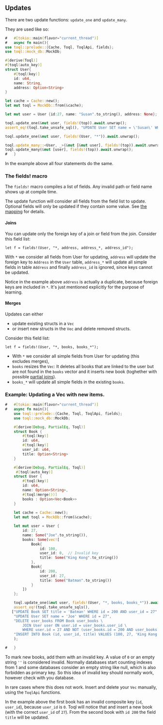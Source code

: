## Updates

There are two update functions: `update_one` and `update_many`. 

They are used like so:

```rust
#   #[tokio::main(flavor="current_thread")]
#   async fn main(){
use toql::prelude::{Cache, Toql, ToqlApi, fields};
use toql::mock_db::MockDb;

#[derive(Toql)]
#[toql(auto_key)]
struct User{
    #[toql(key)]
    id: u64,
    name: String,
    address: Option<String>
}

let cache = Cache::new();
let mut toql = MockDb::from(&cache);

let mut user = User {id:27, name: "Susan".to_string(), address: None};

toql.update_one(&mut user, fields!(top)).await.unwrap();
assert_eq!(toql.take_unsafe_sql(), "UPDATE User SET name = \'Susan\' WHERE id = 27");

toql.update_one(&mut user, fields!(User, "*")).await.unwrap();

toql.update_many::<User, _>(&mut [&mut user], fields!(top)).await.unwrap();
toql.update_many(&mut [user], fields!(top)).await.unwrap();
#   }
```

In the example above all four statements do the same. 


### The fields! macro
The `fields!` macro compiles a list of fields. Any invalid path or field name shows up at compile time.

The update function will consider all fields from the field list to update. Optional fields will only 
be updated if they contain some value. See [the mapping](4-derive/12-update.md) for details.

#### Joins
You can update only the foreign key of a join or field from the join. Consider this field list:

```rust, ignore
let f = fields!(User, "*, address, address_*, address_id");
```

With `*` we consider all fields from User for updating, 
`address` will update the foreign key to `Address` in the `User` table,
`address_*` will update all simple fields in table `Address`
and finally `address_id` is ignored, since keys cannot be updated.

Notice in the example above `address` is actually a duplicate, because foreign keys are included in `*`.
It's just mentioned explicitly for the purpose of learning.

#### Merges
Updates can either 
- update existing structs in a `Vec` 
- or insert new structs in the `Vec` and delete removed structs. 

Consider this field list:

```rust, ignore
let f = fields!(User, "*, books, books_*");
```

- With `*` we consider all simple fields from User for updating (this excludes merges), 
- `books` resizes the `Vec`: It deletes all books that are linked to the user but are not found in the `books` vector and 
it inserts new book (toghether with possible [partial joins](../4-derive/8-partial-tables.md)).
- `books_*` will update all simple fields in the existing `books`.

### Example: Updating a Vec with new items.

```rust
#   #[tokio::main(flavor="current_thread")]
#   async fn main(){
    use toql::prelude::{Cache, Toql, ToqlApi, fields};
    use toql::mock_db::MockDb;

    #[derive(Debug, PartialEq, Toql)]
    struct Book {
        #[toql(key)]
        id: u64,
        #[toql(key)]
        user_id: u64,
        title: Option<String>
    }

    #[derive(Debug, PartialEq, Toql)]
     #[toql(auto_key)]
    struct User {
        #[toql(key)]
        id: u64,
        name: Option<String>,
        #[toql(merge())]
        books : Option<Vec<Book>>
    }
    
    let cache = Cache::new();
    let mut toql = MockDb::from(&cache);

    let mut user = User {
        id: 27,
        name: Some("Joe".to_string()),
        books: Some(vec![
            Book{
                id: 100,
                user_id: 0,  // Invalid key
                title: Some("King Kong".to_string())
            },
            Book{
                id: 200,
                user_id: 27,
                title: Some("Batman".to_string())
            }
        ])
    };

    toql.update_one(&mut user, fields!(User, "*, books, books_*")).await.unwrap();
    assert_eq!(toql.take_unsafe_sqls(), 
   ["UPDATE Book SET title = 'Batman' WHERE id = 200 AND user_id = 27", 
    "UPDATE User SET name = 'Joe' WHERE id = 27",
    "DELETE user_books FROM Book user_books \
        JOIN User user ON user.id = user_books.user_id \
        WHERE user.id = 27 AND NOT (user_books.id = 200 AND user_books.user_id = 27)", 
    "INSERT INTO Book (id, user_id, title) VALUES (100, 27, 'King Kong')"]
    );

#   }    
```

To mark new books, add them with an invalid key. A value of `0` or an empty string `''` is considered invalid.
Normally databases start counting indexes from 1 and some databases consider an empty string like null, which is 
also forbidden as primary key. So this idea of invalid key should normally work, however check with you database.

In rare cases where this does not work. Insert and delete your `Vec` manually, using the `ToqlApi` functions.

In the example above the first book has an invalid composite key (`id`, `user_id`), because `user_id` is `0`. 
Toql will notice that and insert a new book (with the correct `user_id` of `27`). From the second book with `id 200` the field `title` will be updated.





 







